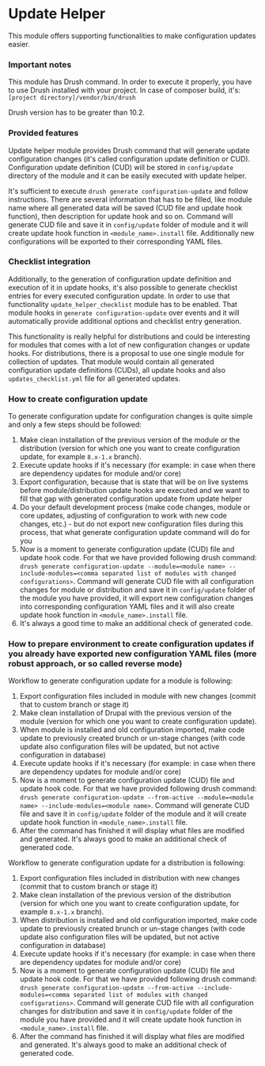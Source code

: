 # Update Helper

This module offers supporting functionalities to make configuration updates easier.

### Important notes

This module has Drush command. In order to execute it properly, you have to use Drush installed with your project.
In case of composer build, it's: `[project directory]/vendor/bin/drush`

Drush version has to be greater than 10.2.

### Provided features

Update helper module provides Drush command that will generate update configuration changes (it's called configuration update definition or CUD). Configuration update definition (CUD) will be stored in `config/update` directory of the module and it can be easily executed with update helper.

It's sufficient to execute `drush generate configuration-update` and follow instructions.
There are several information that has to be filled, like module name where all generated data will be saved (CUD file and update hook function), then description for update hook and so on.
Command will generate CUD file and save it in `config/update` folder of module and it will create update hook function in `<module_name>.install` file.
Additionally new configurations will be exported to their corresponding YAML files.

### Checklist integration

Additionally, to the generation of configuration update definition and execution of it in update hooks, it's also possible to generate checklist entries for every executed configuration update. In order to use that functionality `update_helper_checklist` module has to be enabled. That module hooks in `generate configuration-update` over events and it will automatically provide additional options and checklist entry generation.

This functionality is really helpful for distributions and could be interesting for modules that comes with a lot of new configuration changes or update hooks.
For distributions, there is a proposal to use one single module for collection of updates. That module would contain all generated configuration update definitions (CUDs), all update hooks and also `updates_checklist.yml` file for all generated updates.

### How to create configuration update

To generate configuration update for configuration changes is quite simple and only a few steps should be followed:
1. Make clean installation of the previous version of the module or the distribution (version for which one you want to create configuration update, for example `8.x-1.x` branch).
2. Execute update hooks if it's necessary (for example: in case when there are dependency updates for module and/or core)
3. Export configuration, because that is state that will be on live systems before module/distribution update hooks are executed and we want to fill that gap with generated configuration update from update helper
4. Do your default development process (make code changes, module or core updates, adjusting of configuration to work with new code changes, etc.) - but do not export new configuration files during this process, that what generate configuration update command will do for you
5. Now is a moment to generate configuration update (CUD) file and update hook code. For that we have provided following drush command: `drush generate configuration-update --module=<module name> --include-modules=<comma separated list of modules with changed configurations>`. Command will generate CUD file with all configuration changes for module or distribution and save it in `config/update` folder of the module you have provided, it will export new configuration changes into corresponding configuration YAML files and it will also create update hook function in `<module_name>.install` file.
6. It's always a good time to make an additional check of generated code.

### How to prepare environment to create configuration updates if you already have exported new configuration YAML files (more robust approach, or so called reverse mode)

Workflow to generate configuration update for a module is following:
1. Export configuration files included in module with new changes (commit that to custom branch or stage it)
2. Make clean installation of Drupal with the previous version of the module (version for which one you want to create configuration update).
3. When module is installed and old configuration imported, make code update to previously created brunch or un-stage changes (with code update also configuration files will be updated, but not active configuration in database)
4. Execute update hooks if it's necessary (for example: in case when there are dependency updates for module and/or core)
5. Now is a moment to generate configuration update (CUD) file and update hook code. For that we have provided following drush command: `drush generate configuration-update --from-active --module=<module name> --include-modules=<module name>`. Command will generate CUD file and save it in `config/update` folder of the module and it will create update hook function in `<module_name>.install` file.
6. After the command has finished it will display what files are modified and generated. It's always good to make an additional check of generated code.

Workflow to generate configuration update for a distribution is following:
1. Export configuration files included in distribution with new changes (commit that to custom branch or stage it)
2. Make clean installation of the previous version of the distribution (version for which one you want to create configuration update, for example `8.x-1.x` branch).
3. When distribution is installed and old configuration imported, make code update to previously created brunch or un-stage changes (with code update also configuration files will be updated, but not active configuration in database)
4. Execute update hooks if it's necessary (for example: in case when there are dependency updates for module and/or core)
5. Now is a moment to generate configuration update (CUD) file and update hook code. For that we have provided following drush command: `drush generate configuration-update --from-active --include-modules=<comma separated list of modules with changed configurations>`. Command will generate CUD file with all configuration changes for distribution and save it in `config/update` folder of the module you have provided and it will create update hook function in `<module_name>.install` file.
6. After the command has finished it will display what files are modified and generated. It's always good to make an additional check of generated code.
